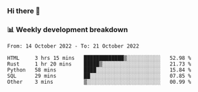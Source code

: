 ### Hi there 👋

### 📊 Weekly development breakdown
<!--START_SECTION:waka-->

```text
From: 14 October 2022 - To: 21 October 2022

HTML     3 hrs 15 mins   █████████████▒░░░░░░░░░░░   52.98 %
Rust     1 hr 20 mins    █████▒░░░░░░░░░░░░░░░░░░░   21.73 %
Python   58 mins         ████░░░░░░░░░░░░░░░░░░░░░   15.84 %
SQL      29 mins         ██░░░░░░░░░░░░░░░░░░░░░░░   07.85 %
Other    3 mins          ▒░░░░░░░░░░░░░░░░░░░░░░░░   00.99 %
```

<!--END_SECTION:waka-->
